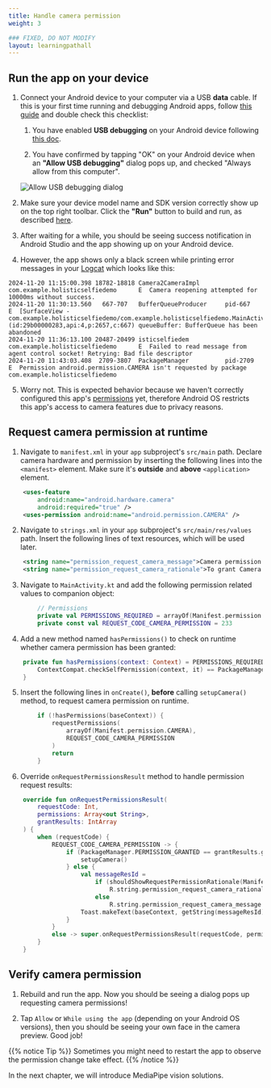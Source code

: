 ```yaml
---
title: Handle camera permission
weight: 3

### FIXED, DO NOT MODIFY
layout: learningpathall
---
```


## Run the app on your device

1. Connect your Android device to your computer via a USB **data** cable. If this is your first time running and debugging Android apps, follow [this guide](https://developer.android.com/studio/run/device#setting-up) and double check this checklist:
    
    1. You have enabled **USB debugging** on your Android device following [this doc](https://developer.android.com/studio/debug/dev-options#Enable-debugging). 
    
    2. You have confirmed by tapping "OK" on your Android device when an **"Allow USB debugging"** dialog pops up, and checked "Always allow from this computer".

    ![Allow USB debugging dialog](https://ftc-docs.firstinspires.org/en/latest/_images/AllowUSBDebugging.jpg)


2. Make sure your device model name and SDK version correctly show up on the top right toolbar. Click the **"Run"** button to build and run, as described [here](https://developer.android.com/studio/run).

3. After waiting for a while, you should be seeing success notification in Android Studio and the app showing up on your Android device. 

4. However, the app shows only a black screen while printing error messages in your [Logcat](https://developer.android.com/tools/logcat) which looks like this:

```
2024-11-20 11:15:00.398 18782-18818 Camera2CameraImpl       com.example.holisticselfiedemo      E  Camera reopening attempted for 10000ms without success.
2024-11-20 11:30:13.560   667-707   BufferQueueProducer     pid-667                              E  [SurfaceView - com.example.holisticselfiedemo/com.example.holisticselfiedemo.MainActivity#0](id:29b00000283,api:4,p:2657,c:667) queueBuffer: BufferQueue has been abandoned
2024-11-20 11:36:13.100 20487-20499 isticselfiedem          com.example.holisticselfiedemo      E  Failed to read message from agent control socket! Retrying: Bad file descriptor
2024-11-20 11:43:03.408  2709-3807  PackageManager          pid-2709                             E  Permission android.permission.CAMERA isn't requested by package com.example.holisticselfiedemo
```

5. Worry not. This is expected behavior because we haven't correctly configured this app's [permissions](https://developer.android.com/guide/topics/permissions/overview) yet, therefore Android OS restricts this app's access to camera features due to privacy reasons. 

## Request camera permission at runtime

1. Navigate to `manifest.xml` in your `app` subproject's `src/main` path. Declare camera hardware and permission by inserting the following lines into the `<manifest>` element. Make sure it's **outside** and **above** `<application>` element.

```xml
    <uses-feature
        android:name="android.hardware.camera"
        android:required="true" />
    <uses-permission android:name="android.permission.CAMERA" />
```

2. Navigate to `strings.xml` in your `app` subproject's `src/main/res/values` path. Insert the following lines of text resources, which will be used later.

```xml
    <string name="permission_request_camera_message">Camera permission is required to recognize face and hands</string>
    <string name="permission_request_camera_rationale">To grant Camera permission to this app, please go to system settings</string>
```

3. Navigate to `MainActivity.kt` and add the following permission related values to companion object:

```kotlin
        // Permissions
        private val PERMISSIONS_REQUIRED = arrayOf(Manifest.permission.CAMERA)
        private const val REQUEST_CODE_CAMERA_PERMISSION = 233
```

4. Add a new method named `hasPermissions()` to check on runtime whether camera permission has been granted:

```kotlin
    private fun hasPermissions(context: Context) = PERMISSIONS_REQUIRED.all {
        ContextCompat.checkSelfPermission(context, it) == PackageManager.PERMISSION_GRANTED
    }
```

5. Insert the following lines in `onCreate()`, **before** calling `setupCamera()` method, to request camera permission on runtime.

```kotlin
        if (!hasPermissions(baseContext)) {
            requestPermissions(
                arrayOf(Manifest.permission.CAMERA),
                REQUEST_CODE_CAMERA_PERMISSION
            )
            return
        }
```

6. Override `onRequestPermissionsResult` method to handle permission request results:

```kotlin
    override fun onRequestPermissionsResult(
        requestCode: Int,
        permissions: Array<out String>,
        grantResults: IntArray
    ) {
        when (requestCode) {
            REQUEST_CODE_CAMERA_PERMISSION -> {
                if (PackageManager.PERMISSION_GRANTED == grantResults.getOrNull(0)) {
                    setupCamera()
                } else {
                    val messageResId =
                        if (shouldShowRequestPermissionRationale(Manifest.permission.CAMERA))
                            R.string.permission_request_camera_rationale
                        else
                            R.string.permission_request_camera_message
                    Toast.makeText(baseContext, getString(messageResId), Toast.LENGTH_LONG).show()
                }
            }
            else -> super.onRequestPermissionsResult(requestCode, permissions, grantResults)
        }
    }
```

## Verify camera permission

1. Rebuild and run the app. Now you should be seeing a dialog pops up requesting camera permissions! 

2. Tap `Allow` or `While using the app` (depending on your Android OS versions), then you should be seeing your own face in the camera preview. Good job!  

{{% notice Tip %}}
Sometimes you might need to restart the app to observe the permission change take effect.
{{% /notice %}}

In the next chapter, we will introduce MediaPipe vision solutions.
